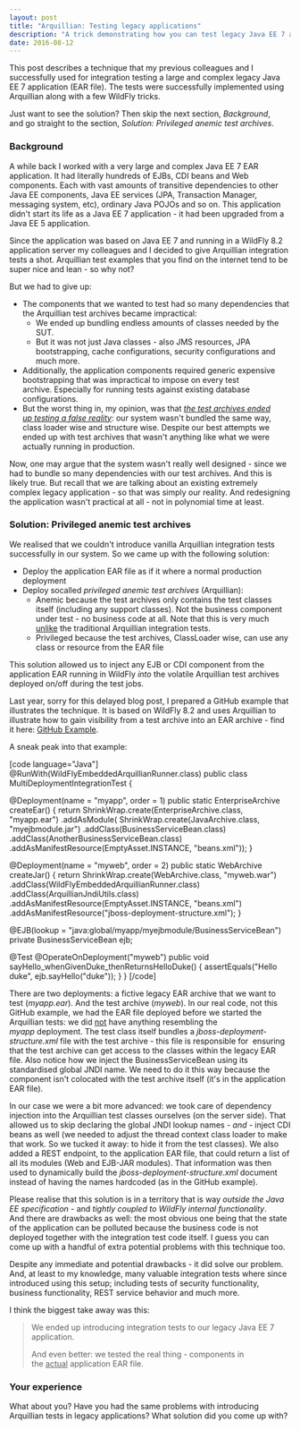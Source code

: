 ```yaml
---
layout: post
title: "Arquillian: Testing legacy applications"
description: "A trick demonstrating how you can test legacy Java EE 7 applications"
date: 2016-08-12
---
```


This post describes a technique that my previous colleagues and I successfully used for integration testing a large and complex legacy Java EE 7 application (EAR file). The tests were successfully implemented using Arquillian along with a few WildFly tricks.

Just want to see the solution? Then skip the next section, <em>Background</em>, and go straight to the section, <em>Solution: Privileged anemic test archives</em>.
<h3>Background</h3>
A while back I worked with a very large and complex Java EE 7 EAR application. It had literally hundreds of EJBs, CDI beans and Web components. Each with vast amounts of transitive dependencies to other Java EE components, Java EE services (JPA, Transaction Manager, messaging system, etc), ordinary Java POJOs and so on. This application didn't start its life as a Java EE 7 application - it had been upgraded from a Java EE 5 application.

Since the application was based on Java EE 7 and running in a WildFly 8.2 application server my colleagues and I decided to give Arquillian integration tests a shot. Arquillian test examples that you find on the internet tend to be super nice and lean - so why not?

But we had to give up:
<ul>
	<li>The components that we wanted to test had so many dependencies that the Arquillian test archives became impractical:
<ul>
	<li>We ended up bundling endless amounts of classes needed by the SUT.</li>
	<li>But it was not just Java classes - also JMS resources, JPA bootstrapping, cache configurations, security configurations and much more.</li>
</ul>
</li>
	<li>Additionally, the application components required generic expensive bootstrapping that was impractical to impose on every test archive. Especially for running tests against existing database configurations.</li>
	<li>But the worst thing in, my opinion, was that <span style="text-decoration:underline;"><em>the test archives ended up</em> <em>testing a false reality</em></span>: our system wasn't bundled the same way, class loader wise and structure wise. Despite our best attempts we ended up with test archives that wasn't anything like what we were actually running in production.</li>
</ul>
Now, one may argue that the system wasn't really well designed - since we had to bundle so many dependencies with our test archives. And this is likely true. But recall that we are talking about an existing extremely complex legacy application - so that was simply our reality. And redesigning the application wasn't practical at all - not in polynomial time at least.
<h3>Solution: Privileged anemic test archives</h3>
We realised that we couldn't introduce vanilla Arquillian integration tests successfully in our system. So we came up with the following solution:
<ul>
	<li>Deploy the application EAR file as if it where a normal production deployment</li>
	<li>Deploy socalled <em>privileged anemic test archives</em> (Arquillian):
<ul>
	<li>Anemic because the test archives only contains the test classes itself (including any support classes). Not the business component under test - no business code at all. Note that this is very much <span style="text-decoration:underline;">unlike</span> the traditional Arquillian integration tests.</li>
	<li>Privileged because the test archives, ClassLoader wise, can use any class or resource from the EAR file</li>
</ul>
</li>
</ul>
This solution allowed us to inject any EJB or CDI component from the application EAR running in WildFly <em>into</em> the volatile Arquillian test archives deployed on/off during the test jobs.

Last year, sorry for this delayed blog post, I prepared a GitHub example that illustrates the technique. It is based on WildFly 8.2 and uses Arquillian to illustrate how to gain visibility from a test archive into an EAR archive - find it here: <a href="https://github.com/nickymoelholm/smallexamples/tree/master/hello-arquillian-wildfly-multideployment" target="_blank">GitHub Example</a>.

A sneak peak into that example:

[code language="Java"]
@RunWith(WildFlyEmbeddedArquillianRunner.class)
public class MultiDeploymentIntegrationTest {

 @Deployment(name = "myapp", order = 1)
 public static EnterpriseArchive createEar() {
     return ShrinkWrap.create(EnterpriseArchive.class, "myapp.ear")
         .addAsModule(
             ShrinkWrap.create(JavaArchive.class, "myejbmodule.jar")
             .addClass(BusinessServiceBean.class)
             .addClass(AnotherBusinessServiceBean.class)
             .addAsManifestResource(EmptyAsset.INSTANCE, "beans.xml"));
 }

 @Deployment(name = "myweb", order = 2)
 public static WebArchive createJar() {
     return ShrinkWrap.create(WebArchive.class, "myweb.war")
         .addClass(WildFlyEmbeddedArquillianRunner.class)
         .addClass(ArquillianJndiUtils.class)
         .addAsManifestResource(EmptyAsset.INSTANCE, "beans.xml")
         .addAsManifestResource("jboss-deployment-structure.xml");
 }

 @EJB(lookup = "java:global/myapp/myejbmodule/BusinessServiceBean")
 private BusinessServiceBean ejb;

 @Test
 @OperateOnDeployment("myweb")
 public void sayHello_whenGivenDuke_thenReturnsHelloDuke() {
     assertEquals("Hello duke", ejb.sayHello("duke"));
 }
}
[/code]

There are two deployments: a fictive legacy EAR archive that we want to test (<em>myapp.ear</em>). And the test archive (<em>myweb</em>). In our real code, not this GitHub example, we had the EAR file deployed before we started the Arquillian tests: we did <u>not</u> have anything resembling the <em>myapp</em> deployment. The test class itself bundles a <em>jboss-deployment-structure.xml</em> file with the test archive - this file is responsible for  ensuring that the test archive can get access to the classes within the legacy EAR file. Also notice how we inject the BusinessServiceBean using its standardised global JNDI name. We need to do it this way because the component isn't colocated with the test archive itself (it's in the application EAR file).

In our case we were a bit more advanced: we took care of dependency injection into the Arquillian test classes ourselves (on the server side). That allowed us to skip declaring the global JNDI lookup names - <em>and - </em>inject CDI beans as well (we needed to adjust the thread context class loader to make that work. So we tucked it away: to hide it from the test classes). We also added a REST endpoint, to the application EAR file, that could return a list of all its modules (Web and EJB-JAR modules). That information was then used to dynamically build the <em>jboss-deployment-structure.xml</em> document instead of having the names hardcoded (as in the GitHub example).

Please realise that this solution is in a territory that is way <em>outside the Java EE specification</em> - and <em>tightly coupled to WildFly internal functionality</em>. And there are drawbacks as well: the most obvious one being that the state of the application can be polluted because the business code is not deployed together with the integration test code itself. I guess you can come up with a handful of extra potential problems with this technique too.

Despite any immediate and potential drawbacks - it did solve our problem. And, at least to my knowledge, many valuable integration tests where since introduced using this setup; including tests of security functionality, business functionality, REST service behavior and much more.

I think the biggest take away was this:
<blockquote>We ended up introducing integration tests to our legacy Java EE 7 application.

And even better: we tested the real thing - components in the <span style="text-decoration:underline;">actual</span> application EAR file.</blockquote>
<h3>Your experience</h3>
What about you? Have you had the same problems with introducing Arquillian tests in legacy applications? What solution did you come up with?